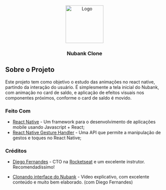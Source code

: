 <br />
<p align="center">
  <img src="https://logodownload.org/wp-content/uploads/2019/08/nubank-logo-3.png" alt="Logo" width="120">

  <h3 align="center">Nubank Clone</h3>
</p>

## Sobre o Projeto

Este projeto tem como objetivo o estudo das animações no react native, partindo da interação do usuário.
É simplesmente a tela inicial do Nubank, com animação no card de saldo, e aplicação de efeitos visuais nos componentes próximos, conforme o card de saldo é movido.

### Feito Com

- [React Native](http://facebook.github.io/react-native/) - Um framework para o desenvolvimento de aplicações mobile usando Javascript + React;
- [React Native Gesture Handler](https://kmagiera.github.io/react-native-gesture-handler/) - Uma API que permite a manipulação de gestos e toques no React Native;


### Créditos

- [Diego Fernandes](https://github.com/diego3g) - CTO na [Rocketseat](https://rocketseat.com.br/) e um excelente instrutor. Recomendadíssimo!

- [Clonando interface do Nubank](https://www.youtube.com/watch?v=DDm0M_rZLJo) - Vídeo explicativo, com excelente conteúdo e muito bem elaborado. (com Diego Fernandes)
